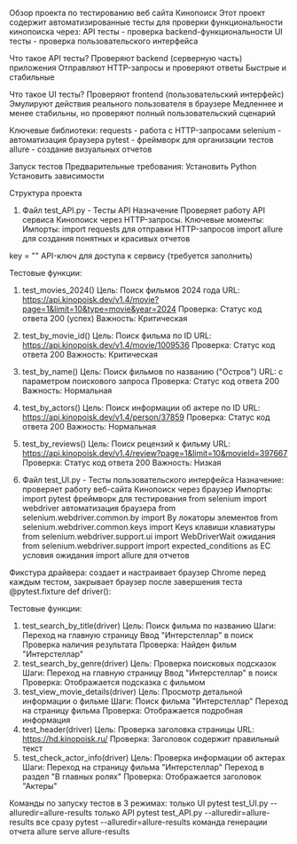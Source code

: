 Обзор проекта по тестированию веб сайта Кинопоиск
Этот проект содержит автоматизированные тесты для проверки функциональности кинопоиска через:
API тесты - проверка backend-функциональности
UI тесты - проверка пользовательского интерфейса

Что такое API тесты?
Проверяют backend (серверную часть) приложения
Отправляют HTTP-запросы и проверяют ответы
Быстрые и стабильные

Что такое UI тесты?
Проверяют frontend (пользовательский интерфейс)
Эмулируют действия реального пользователя в браузере
Медленнее и менее стабильны, но проверяют полный пользовательский сценарий

Ключевые библиотеки:
requests - работа с HTTP-запросами
selenium - автоматизация браузера
pytest - фреймворк для организации тестов
allure - создание визуальных отчетов

Запуск тестов
Предварительные требования:
Установить Python
Установить зависимости

Структура проекта
1. Файл test_API.py - Тесты API
Назначение
Проверяет работу API сервиса Кинопоиск через HTTP-запросы.
Ключевые моменты:
Импорты: import requests    для отправки HTTP-запросов
         import allure      для создания понятных и красивых отчетов

key = ""   API-ключ для доступа к сервису (требуется заполнить)

Тестовые функции:
1. test_movies_2024()
Цель: Поиск фильмов 2024 года
URL: https://api.kinopoisk.dev/v1.4/movie?page=1&limit=10&type=movie&year=2024
Проверка: Статус код ответа 200 (успех)
Важность: Критическая
2. test_by_movie_id()
Цель: Поиск фильма по ID
URL: https://api.kinopoisk.dev/v1.4/movie/1009536
Проверка: Статус код ответа 200
Важность: Критическая
3. test_by_name()
Цель: Поиск фильмов по названию ("Остров")
URL: с параметром поискового запроса
Проверка: Статус код ответа 200
Важность: Нормальная
4. test_by_actors()
Цель: Поиск информации об актере по ID
URL: https://api.kinopoisk.dev/v1.4/person/37859
Проверка: Статус код ответа 200
Важность: Нормальная
5. test_by_reviews()
Цель: Поиск рецензий к фильму
URL: https://api.kinopoisk.dev/v1.4/review?page=1&limit=10&movieId=397667
Проверка: Статус код ответа 200
Важность: Низкая

2. Файл test_UI.py - Тесты пользовательского интерфейса
Назначение: проверяет работу веб-сайта Кинопоиск через браузер
Импорты:
import pytest                                                     фреймворк для тестирования
from selenium import webdriver                                    автоматизация браузера
from selenium.webdriver.common.by import By                       локаторы элементов
from selenium.webdriver.common.keys import Keys                   клавиши клавиатуры
from selenium.webdriver.support.ui import WebDriverWait           ожидания
from selenium.webdriver.support import expected_conditions as EC  условия ожидания
import allure                                                     для отчетов

Фикстура драйвера: создает и настраивает браузер Chrome перед каждым тестом, закрывает браузер после завершения теста
@pytest.fixture
def driver():

Тестовые функции:
1. test_search_by_title(driver)
Цель: Поиск фильма по названию
Шаги:
Переход на главную страницу
Ввод "Интерстеллар" в поиск
Проверка наличия результата
Проверка: Найден фильм "Интерстеллар"
2. test_search_by_genre(driver)
Цель: Проверка поисковых подсказок
Шаги:
Переход на главную страницу
Ввод "Интерстеллар" в поиск
Проверка: Отображается подсказка с фильмом
3. test_view_movie_details(driver)
Цель: Просмотр детальной информации о фильме
Шаги:
Поиск фильма "Интерстеллар"
Переход на страницу фильма
Проверка: Отображается подробная информация
4. test_header(driver)
Цель: Проверка заголовка страницы
URL: https://hd.kinopoisk.ru/
Проверка: Заголовок содержит правильный текст
5. test_check_actor_info(driver)
Цель: Проверка информации об актерах
Шаги:
Переход на страницу фильма "Интерстеллар"
Переход в раздел "В главных ролях"
Проверка: Отображается заголовок "Актеры"

Команды по запуску тестов в 3 режимах:
только UI
pytest test_UI.py --alluredir=allure-results
только API
pytest test_API.py --alluredir=allure-results
все сразу 
pytest --alluredir=allure-results
команда генерации отчета
allure serve allure-results




